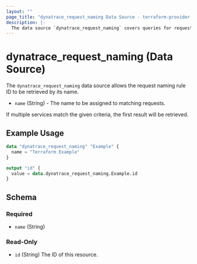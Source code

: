 ```yaml
---
layout: ""
page_title: "dynatrace_request_naming Data Source - terraform-provider-dynatrace"
description: |-
  The data source `dynatrace_request_naming` covers queries for request naming rules
---
```


# dynatrace_request_naming (Data Source)

The `dynatrace_request_naming` data source allows the request naming rule ID to be retrieved by its name.

- `name` (String) - The name to be assigned to matching requests.

If multiple services match the given criteria, the first result will be retrieved.

## Example Usage

```terraform
data "dynatrace_request_naming" "Example" {
  name = "Terraform Example"
}

output "id" {
  value = data.dynatrace_request_naming.Example.id
}

```

<!-- schema generated by tfplugindocs -->
## Schema

### Required

- `name` (String)

### Read-Only

- `id` (String) The ID of this resource.
